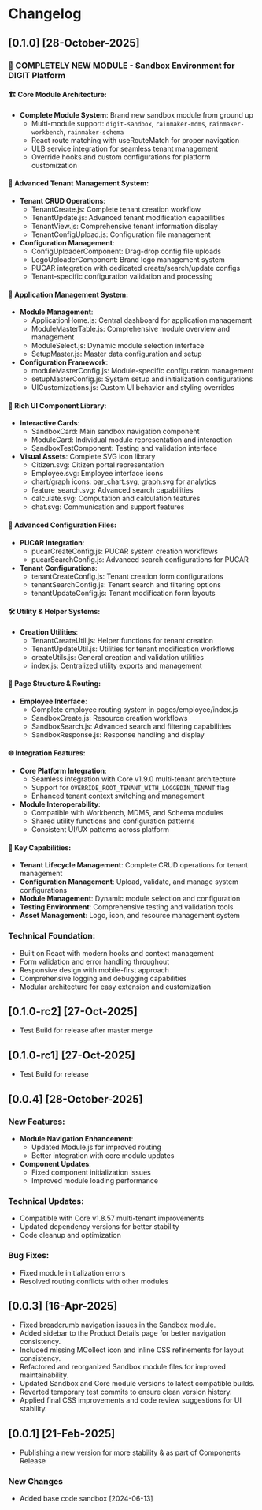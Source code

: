 # Changelog

## [0.1.0] [28-October-2025]

### 🎉 COMPLETELY NEW MODULE - Sandbox Environment for DIGIT Platform

#### 🏗️ Core Module Architecture:
- **Complete Module System**: Brand new sandbox module from ground up
  - Multi-module support: `digit-sandbox`, `rainmaker-mdms`, `rainmaker-workbench`, `rainmaker-schema`
  - React route matching with useRouteMatch for proper navigation
  - ULB service integration for seamless tenant management
  - Override hooks and custom configurations for platform customization

#### 🏢 Advanced Tenant Management System:
- **Tenant CRUD Operations**: 
  - TenantCreate.js: Complete tenant creation workflow
  - TenantUpdate.js: Advanced tenant modification capabilities
  - TenantView.js: Comprehensive tenant information display
  - TenantConfigUpload.js: Configuration file management
- **Configuration Management**: 
  - ConfigUploaderComponent: Drag-drop config file uploads
  - LogoUploaderComponent: Brand logo management system
  - PUCAR integration with dedicated create/search/update configs
  - Tenant-specific configuration validation and processing

#### 🔧 Application Management System:
- **Module Management**: 
  - ApplicationHome.js: Central dashboard for application management
  - ModuleMasterTable.js: Comprehensive module overview and management
  - ModuleSelect.js: Dynamic module selection interface
  - SetupMaster.js: Master data configuration and setup
- **Configuration Framework**: 
  - moduleMasterConfig.js: Module-specific configuration management
  - setupMasterConfig.js: System setup and initialization configurations
  - UICustomizations.js: Custom UI behavior and styling overrides

#### 🎨 Rich UI Component Library:
- **Interactive Cards**: 
  - SandboxCard: Main sandbox navigation component
  - ModuleCard: Individual module representation and interaction
  - SandboxTestComponent: Testing and validation interface
- **Visual Assets**: Complete SVG icon library
  - Citizen.svg: Citizen portal representation
  - Employee.svg: Employee interface icons
  - chart/graph icons: bar_chart.svg, graph.svg for analytics
  - feature_search.svg: Advanced search capabilities
  - calculate.svg: Computation and calculation features
  - chat.svg: Communication and support features

#### 📄 Advanced Configuration Files:
- **PUCAR Integration**: 
  - pucarCreateConfig.js: PUCAR system creation workflows
  - pucarSearchConfig.js: Advanced search configurations for PUCAR
- **Tenant Configurations**: 
  - tenantCreateConfig.js: Tenant creation form configurations
  - tenantSearchConfig.js: Tenant search and filtering options
  - tenantUpdateConfig.js: Tenant modification form layouts

#### 🛠️ Utility & Helper Systems:
- **Creation Utilities**: 
  - TenantCreateUtil.js: Helper functions for tenant creation
  - TenantUpdateUtil.js: Utilities for tenant modification workflows
  - createUtils.js: General creation and validation utilities
  - index.js: Centralized utility exports and management

#### 🔄 Page Structure & Routing:
- **Employee Interface**: 
  - Complete employee routing system in pages/employee/index.js
  - SandboxCreate.js: Resource creation workflows
  - SandboxSearch.js: Advanced search and filtering capabilities
  - SandboxResponse.js: Response handling and display

#### 🌐 Integration Features:
- **Core Platform Integration**: 
  - Seamless integration with Core v1.9.0 multi-tenant architecture
  - Support for `OVERRIDE_ROOT_TENANT_WITH_LOGGEDIN_TENANT` flag
  - Enhanced tenant context switching and management
- **Module Interoperability**: 
  - Compatible with Workbench, MDMS, and Schema modules
  - Shared utility functions and configuration patterns
  - Consistent UI/UX patterns across platform

#### 🚀 Key Capabilities:
- **Tenant Lifecycle Management**: Complete CRUD operations for tenant management
- **Configuration Management**: Upload, validate, and manage system configurations
- **Module Management**: Dynamic module selection and configuration
- **Testing Environment**: Comprehensive testing and validation tools
- **Asset Management**: Logo, icon, and resource management system

### Technical Foundation:
- Built on React with modern hooks and context management
- Form validation and error handling throughout
- Responsive design with mobile-first approach
- Comprehensive logging and debugging capabilities
- Modular architecture for easy extension and customization

## [0.1.0-rc2]  [27-Oct-2025]
- Test Build for release after master merge

## [0.1.0-rc1]  [27-Oct-2025]
- Test Build for release

## [0.0.4] [28-October-2025]

### New Features:
- **Module Navigation Enhancement**: 
  - Updated Module.js for improved routing
  - Better integration with core module updates
- **Component Updates**:
  - Fixed component initialization issues
  - Improved module loading performance

### Technical Updates:
- Compatible with Core v1.8.57 multi-tenant improvements
- Updated dependency versions for better stability
- Code cleanup and optimization

### Bug Fixes:
- Fixed module initialization errors
- Resolved routing conflicts with other modules

## [0.0.3] [16-Apr-2025]

- Fixed breadcrumb navigation issues in the Sandbox module.
- Added sidebar to the Product Details page for better navigation consistency.
- Included missing MCollect icon and inline CSS refinements for layout consistency.
- Refactored and reorganized Sandbox module files for improved maintainability.
- Updated Sandbox and Core module versions to latest compatible builds.
- Reverted temporary test commits to ensure clean version history.
- Applied final CSS improvements and code review suggestions for UI stability.

## [0.0.1]  [21-Feb-2025]

- Publishing a new version for more stability & as part of Components Release



### New Changes

- Added base code sandbox [2024-06-13]
